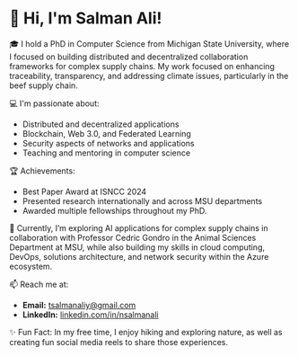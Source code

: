 # 👋 Hi, I'm Salman Ali!

🎓 I hold a PhD in Computer Science from Michigan State University, where I focused on building distributed and decentralized collaboration frameworks for complex supply chains. My work focused on enhancing traceability, transparency, and addressing climate issues, particularly in the beef supply chain.

💻 I'm passionate about:
- Distributed and decentralized applications
- Blockchain, Web 3.0, and Federated Learning
- Security aspects of networks and applications
- Teaching and mentoring in computer science

🏆 Achievements:
- Best Paper Award at ISNCC 2024
- Presented research internationally and across MSU departments
- Awarded multiple fellowships throughout my PhD.

🌱 Currently, I’m exploring AI applications for complex supply chains in collaboration with Professor Cedric Gondro in the Animal Sciences Department at MSU, while also building my skills in cloud computing, DevOps, solutions architecture, and network security within the Azure ecosystem.

📫 Reach me at:
- **Email:** [tsalmanaliy@gmail.com](tsalmanaliy@gmail.com)
- **LinkedIn:** [linkedin.com/in/nsalmanali](https://linkedin.com/in/nsalmanali)

✨ Fun Fact: In my free time, I enjoy hiking and exploring nature, as well as creating fun social media reels to share those experiences.
